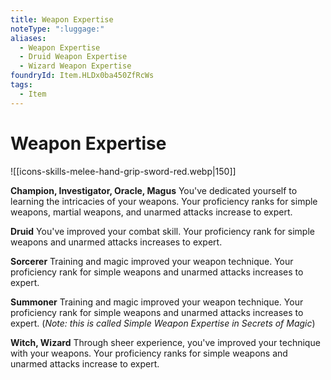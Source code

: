 ```yaml
---
title: Weapon Expertise
noteType: ":luggage:"
aliases:
  - Weapon Expertise
  - Druid Weapon Expertise
  - Wizard Weapon Expertise
foundryId: Item.HLDx0ba450ZfRcWs
tags:
  - Item
---
```


# Weapon Expertise
![[icons-skills-melee-hand-grip-sword-red.webp|150]]

**Champion, Investigator, Oracle, Magus** You've dedicated yourself to learning the intricacies of your weapons. Your proficiency ranks for simple weapons, martial weapons, and unarmed attacks increase to expert.

**Druid** You've improved your combat skill. Your proficiency rank for simple weapons and unarmed attacks increases to expert.

**Sorcerer** Training and magic improved your weapon technique. Your proficiency rank for simple weapons and unarmed attacks increases to expert.

**Summoner** Training and magic improved your weapon technique. Your proficiency rank for simple weapons and unarmed attacks increases to expert. (_Note: this is called Simple Weapon Expertise in Secrets of Magic_)

**Witch, Wizard** Through sheer experience, you've improved your technique with your weapons. Your proficiency ranks for simple weapons and unarmed attacks increase to expert.
